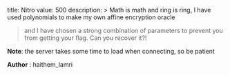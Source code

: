 title: Nitro
value: 500
description: > Math is math and ring is ring, I have used polynomials to make my own affine encryption oracle
> and I have chosen a strong combination of parameters to prevent you from getting your flag.
> Can you recover it?!

**Note**: the server takes some time to load when connecting, so be patient

**Author** : haithem_lamri
